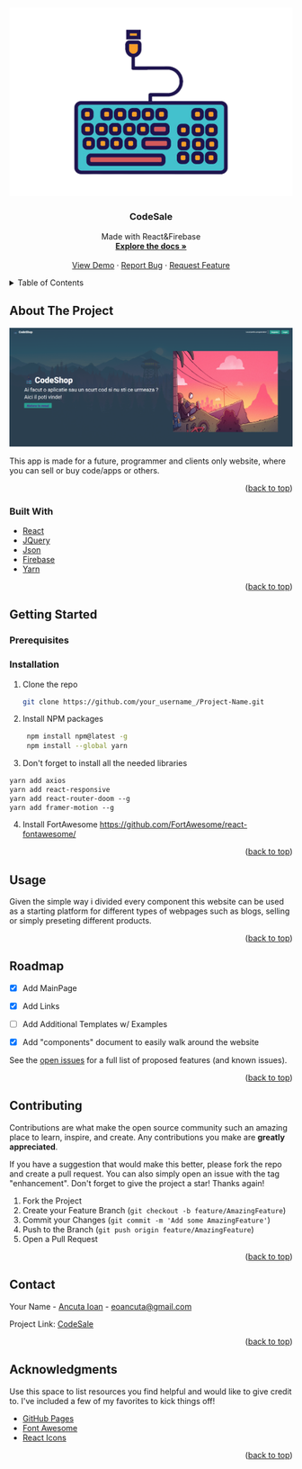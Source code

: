 <div id="top"></div>



<!-- PROJECT SHIELDS -->

<!-- PROJECT LOGO -->
<br />
<div align="center">

![Alt text](https://github.com/AncutaIoan/CodeSale-React-Website/blob/master/logo.png?raw=true "Title")

  <h3 align="center">CodeSale</h3>

  <p align="center">
   Made with React&Firebase
    <br />
    <a href="https://github.com/othneildrew/Best-README-Template"><strong>Explore the docs »</strong></a>
    <br />
    <br />
    <a href="https://github.com/othneildrew/Best-README-Template">View Demo</a>
    ·
    <a href="https://github.com/othneildrew/Best-README-Template/issues">Report Bug</a>
    ·
    <a href="https://github.com/othneildrew/Best-README-Template/issues">Request Feature</a>
  </p>
</div>



<!-- TABLE OF CONTENTS -->
<details>
  <summary>Table of Contents</summary>
  <ol>
    <li>
      <a href="#about-the-project">About The Project</a>
      <ul>
        <li><a href="#built-with">Built With</a></li>
      </ul>
    </li>
    <li>
      <a href="#getting-started">Getting Started</a>
      <ul>
        <li><a href="#prerequisites">Prerequisites</a></li>
        <li><a href="#installation">Installation</a></li>
      </ul>
    </li>
    <li><a href="#usage">Usage</a></li>
    <li><a href="#roadmap">Roadmap</a></li>
    <li><a href="#contributing">Contributing</a></li>
    <li><a href="#license">License</a></li>
    <li><a href="#contact">Contact</a></li>
    <li><a href="#acknowledgments">Acknowledgments</a></li>
  </ol>
</details>



<!-- ABOUT THE PROJECT -->
## About The Project

![Alt text](https://github.com/AncutaIoan/CodeSale-React-Website/blob/master/pictures/mainpage.png?raw=true "Title")


This app is made for a future, programmer and clients only website, where you can sell or buy code/apps or others.


<p align="right">(<a href="#top">back to top</a>)</p>



### Built With


* [React](https://reactjs.org/)
* [JQuery](https://jquery.com)
* [Json](https://www.json.org/json-en.html)
* [Firebase](https://firebase.google.com)
* [Yarn](https://yarnpkg.com/)
<p align="right">(<a href="#top">back to top</a>)</p>



<!-- GETTING STARTED -->
## Getting Started

### Prerequisites

### Installation


1. Clone the repo
   ```sh
   git clone https://github.com/your_username_/Project-Name.git
   ```
2. Install NPM packages
   ```sh
    npm install npm@latest -g
    npm install --global yarn
   ```
3. Don't forget to install all the needed libraries
  ```
  yarn add axios
  yarn add react-responsive
  yarn add react-router-doom --g
  yarn add framer-motion --g
  ```
4. Install FortAwesome
  https://github.com/FortAwesome/react-fontawesome/
  
<p align="right">(<a href="#top">back to top</a>)</p>



<!-- USAGE EXAMPLES -->
## Usage

Given the simple way i divided every component this website can be used as a starting platform for different types of webpages such as blogs, selling or simply preseting different products.

<p align="right">(<a href="#top">back to top</a>)</p>



<!-- ROADMAP -->
## Roadmap

- [x] Add MainPage
- [x] Add Links
- [ ] Add Additional Templates w/ Examples
- [x] Add "components" document to easily walk around the website


See the [open issues](https://github.com/AncutaIoan/CodeSale-React-Website/issues) for a full list of proposed features (and known issues).

<p align="right">(<a href="#top">back to top</a>)</p>



<!-- CONTRIBUTING -->
## Contributing

Contributions are what make the open source community such an amazing place to learn, inspire, and create. Any contributions you make are **greatly appreciated**.

If you have a suggestion that would make this better, please fork the repo and create a pull request. You can also simply open an issue with the tag "enhancement".
Don't forget to give the project a star! Thanks again!

1. Fork the Project
2. Create your Feature Branch (`git checkout -b feature/AmazingFeature`)
3. Commit your Changes (`git commit -m 'Add some AmazingFeature'`)
4. Push to the Branch (`git push origin feature/AmazingFeature`)
5. Open a Pull Request

<p align="right">(<a href="#top">back to top</a>)</p>





<!-- CONTACT -->
## Contact

Your Name - [Ancuta Ioan](https://www.facebook.com/ioan.ancuta08) - eoancuta@gmail.com

Project Link: [CodeSale](https://github.com/AncutaIoan/CodeSale-React-Website)

<p align="right">(<a href="#top">back to top</a>)</p>



<!-- ACKNOWLEDGMENTS -->
## Acknowledgments

Use this space to list resources you find helpful and would like to give credit to. I've included a few of my favorites to kick things off!

* [GitHub Pages](https://pages.github.com)
* [Font Awesome](https://fontawesome.com)
* [React Icons](https://react-icons.github.io/react-icons/search)

<p align="right">(<a href="#top">back to top</a>)</p>



<!-- MARKDOWN LINKS & IMAGES -->
[linkedin-url]: https://www.linkedin.com/in/ancuta-ioan-1237581ba
[product-screenshot]: pictures

